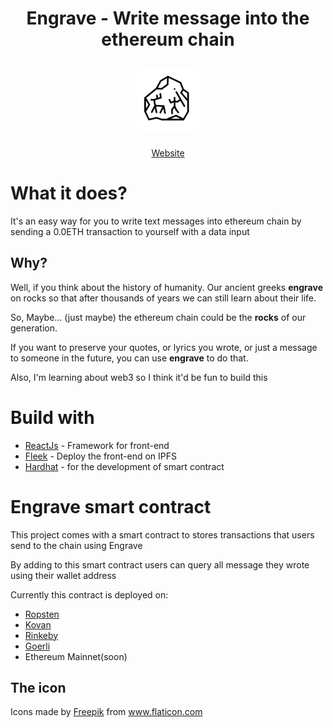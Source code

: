 <h1 style="border-bottom:0" align="center">Engrave - Write message into the ethereum chain</h1>
<a href="https://tstream.club"><p align="center"><img style="border-radius:20px; width:100px;padding:10px;" src="./www/public/logo.png"/></p></a>

<p align="center"><a href="https://engrave.on.fleek.co">Website</a></p>


# What it does?
It's an easy way for you to write text messages into ethereum chain by sending a 0.0ETH transaction to yourself with a data input


## Why?
Well, if you think about the history of humanity. Our ancient greeks __engrave__ on rocks so that after thousands of years we can still learn about their life.

So, Maybe... (just maybe) the ethereum chain could be the __rocks__ of our generation.

If you want to preserve your quotes, or lyrics you wrote, or just a message to someone in the future, you can use __engrave__ to do that.

Also, I'm learning about web3 so I think it'd be fun to build this


# Build with 
- [ReactJs]() - Framework for front-end
- [Fleek]() - Deploy the front-end on IPFS
- [Hardhat]() - for the development of smart contract

# Engrave smart contract
This project comes with a smart contract to stores transactions that users send to the chain using Engrave

By adding to this smart contract users can query all message they wrote using their wallet address

Currently this contract is deployed on:
- [Ropsten](https://ropsten.etherscan.io/address/0xf166427615c41206246ff3e2d8332f4890b38068)
- [Kovan]()
- [Rinkeby]()
- [Goerli]()
- Ethereum Mainnet(soon)

## The icon
<div>Icons made by <a href="https://www.freepik.com" title="Freepik">Freepik</a> from <a href="https://www.flaticon.com/" title="Flaticon">www.flaticon.com</a></div>
